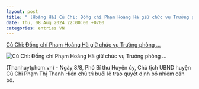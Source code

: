 ```yaml
---
layout: post
title: " [Hoàng Hà] Củ Chi: Đồng chí Phạm Hoàng Hà giữ chức vụ Trưởng phòng ..."
date: Thu, 08 Aug 2024 22:00:00 +0700
categories: entries VN
---
```

[Củ Chi: Đồng chí Phạm Hoàng Hà giữ chức vụ Trưởng phòng ...](https://www.hcmcpv.org.vn/tin-tuc/cu-chi-dong-chi-pham-hoang-ha-giu-chuc-vu-truong-phong-quan-ly-do-thi-huyen-1491925913)

![Củ Chi: Đồng chí Phạm Hoàng Hà giữ chức vụ Trưởng phòng ...](https://images.hcmcpv.org.vn/res/news/2024/08/08-08-2024-cu-chi-dong-chi-pham-hoang-ha-giu-chuc-vu-truong-phong-quan-ly-do-thi-huyen-6036E8CF.jpg)

(Thanhuytphcm.vn) - Ngày 8/8, Phó Bí thư Huyện ủy, Chủ tịch UBND huyện Củ Chi Phạm Thị Thanh Hiền chủ trì buổi lễ trao quyết định bổ nhiệm cán bộ.

